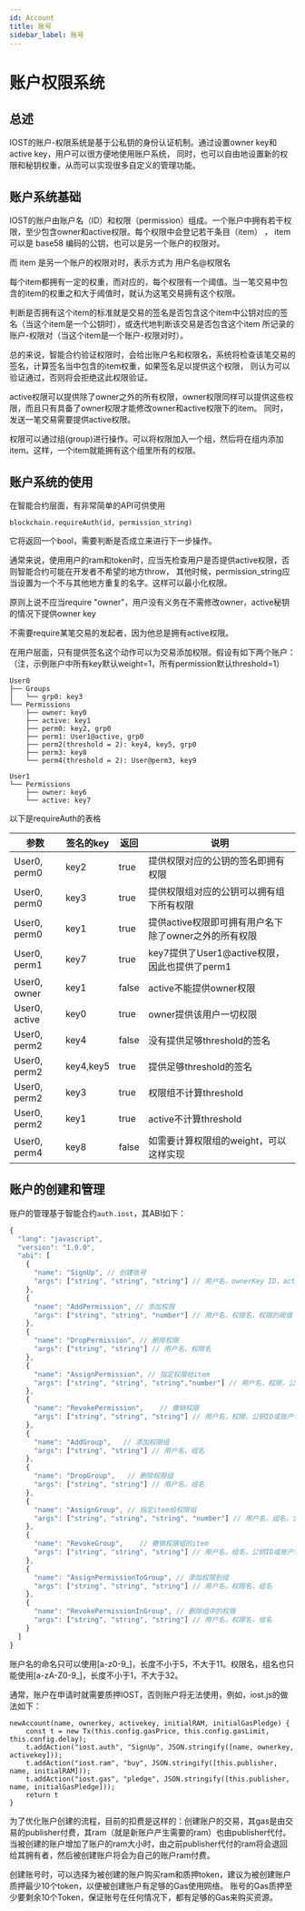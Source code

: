 ```yaml
---
id: Account
title: 账号
sidebar_label: 账号
---
```


# 账户权限系统
## 总述
IOST的账户-权限系统是基于公私钥的身份认证机制。通过设置owner key和active key，用户可以很方便地使用账户系统，
同时，也可以自由地设置新的权限和秘钥权重，从而可以实现很多自定义的管理功能。

## 账户系统基础
IOST的账户由账户名（ID）和权限（permission）组成。一个账户中拥有若干权限，至少包含owner和active权限。每个权限中会登记若干条目（item）
， item可以是 base58 编码的公钥，也可以是另一个账户的权限对。

而 item 是另一个账户的权限对时，表示方式为 用户名@权限名

每个item都拥有一定的权重，而对应的，每个权限有一个阈值。当一笔交易中包含的item的权重之和大于阈值时，就认为这笔交易拥有这个权限。

判断是否拥有这个item的标准就是交易的签名是否包含这个item中公钥对应的签名（当这个item是一个公钥时），或迭代地判断该交易是否包含这个item
所记录的账户-权限对（当这个item是一个账户-权限对时）。

总的来说，智能合约验证权限时，会给出账户名和权限名，系统将检查该笔交易的签名，计算签名当中包含的item权重，如果签名足以提供这个权限，
则认为可以验证通过，否则将会拒绝这此权限验证。

active权限可以提供除了owner之外的所有权限，owner权限同样可以提供这些权限，而且只有具备了owner权限才能修改owner和active权限下的item。
同时，发送一笔交易需要提供active权限。

权限可以通过组(group)进行操作。可以将权限加入一个组，然后将在组内添加item。这样，一个item就能拥有这个组里所有的权限。

## 账户系统的使用

在智能合约层面，有非常简单的API可供使用
```
blockchain.requireAuth(id, permission_string)
```
它将返回一个bool，需要判断是否成立来进行下一步操作。

通常来说，使用用户的ram和token时，应当先检查用户是否提供active权限，否则智能合约可能在开发者不希望的地方throw，
其他时候，permission_string应当设置为一个不与其他地方重复的名字。这样可以最小化权限。

原则上说不应当require "owner"，用户没有义务在不需修改owner，active秘钥的情况下提供owner key

不需要require某笔交易的发起者，因为他总是拥有active权限。

在用户层面，只有提供签名这个动作可以为交易添加权限。假设有如下两个账户：
（注，示例账户中所有key默认weight=1，所有permission默认threshold=1）

```
User0
├── Groups
│   └── grp0: key3
└── Permissions
    ├── owner: key0
    ├── active: key1
    ├── perm0: key2, grp0
    ├── perm1: User1@active, grp0
    ├── perm2(threshold = 2): key4, key5, grp0
    ├── perm3: key8
    └── perm4(threshold = 2): User@perm3, key9

User1
└── Permissions
    ├── owner: key6
    └── active: key7

```
以下是requireAuth的表格

| 参数          | 签名的key |  返回  | 说明  |
| --------     | -------- | ----   | ---- |
| User0, perm0 | key2     | true | 提供权限对应的公钥的签名即拥有权限 |
| User0, perm0 | key3     | true | 提供权限组对应的公钥可以拥有组下所有权限 |
| User0, perm0 | key1     | true | 提供active权限即可拥有用户名下除了owner之外的所有权限 |
| User0, perm1 | key7     | true | key7提供了User1@active权限，因此也提供了perm1 |
| User0, owner | key1     | false | active不能提供owner权限 |
| User0, active | key0     | true | owner提供该用户一切权限 |
| User0, perm2 | key4     | false | 没有提供足够threshold的签名 |
| User0, perm2 | key4,key5 | true | 提供足够threshold的签名 |
| User0, perm2 | key3     | true | 权限组不计算threshold |
| User0, perm2 | key1     | true | active不计算threshold |
| User0, perm4 | key8     | false | 如需要计算权限组的weight，可以这样实现 |

## 账户的创建和管理

账户的管理基于智能合约```auth.iost```，其ABI如下：

```javascript
{
  "lang": "javascript",
  "version": "1.0.0",
  "abi": [
    {
      "name": "SignUp", // 创建账号
      "args": ["string", "string", "string"] // 用户名，ownerKey ID，activeKey ID
    },
    {
      "name": "AddPermission", // 添加权限
      "args": ["string", "string", "number"] // 用户名，权限名，权限的阈值
    },
    {
      "name": "DropPermission", // 删除权限
      "args": ["string", "string"] // 用户名，权限名
    },
    {
      "name": "AssignPermission", // 指定权限给item
      "args": ["string", "string", "string","number"] // 用户名，权限，公钥ID或账户名@权限名，权重
    },
    {
      "name": "RevokePermission",	 // 撤销权限
      "args": ["string", "string", "string"] // 用户名，权限，公钥ID或账户名@权限名
    },
    {
      "name": "AddGroup",	// 添加权限组
      "args": ["string", "string"] // 用户名，组名
    },
    {
      "name": "DropGroup",	 // 删除权限组
      "args": ["string", "string"] // 用户名，组名
    },
    {
      "name": "AssignGroup", // 指定item给权限组
      "args": ["string", "string", "string", "number"] // 用户名，组名，公钥ID或账户名@权限名，权重
    },
    {
      "name": "RevokeGroup",	// 撤销权限组的item
      "args": ["string", "string", "string"] // 用户名，组名，公钥ID或账户名@权限名
    },
    {
      "name": "AssignPermissionToGroup", // 添加权限到组
      "args": ["string", "string", "string"] // 用户名，权限名，组名
    },
    {
      "name": "RevokePermissionInGroup", // 删除组中的权限
      "args": ["string", "string", "string"] // 用户名，权限名，组名
    }
  ]
}
```

账户名的命名只可以使用[a-z0-9\_]，长度不小于5，不大于11。权限名，组名也只能使用[a-zA-Z0-9\_]，长度不小于1，不大于32。

通常，账户在申请时就需要质押IOST，否则账户将无法使用，例如，iost.js的做法如下：

```
newAccount(name, ownerkey, activekey, initialRAM, initialGasPledge) {
    const t = new Tx(this.config.gasPrice, this.config.gasLimit, this.config.delay);
    t.addAction("iost.auth", "SignUp", JSON.stringify([name, ownerkey, activekey]));
    t.addAction("iost.ram", "buy", JSON.stringify([this.publisher, name, initialRAM]));
    t.addAction("iost.gas", "pledge", JSON.stringify([this.publisher, name, initialGasPledge]));
    return t
}
```

为了优化账户创建的流程，目前的扣费是这样的：创建账户的交易，其gas是由交易的publisher付费，其ram（就是新账户产生需要的ram）也由publisher代付。
当被创建的账户增加了账户的ram大小时，由之前publisher代付的ram将会退回给其拥有者，然后被创建账户将会为自己的账户ram付费。

创建账号时，可以选择为被创建的账户购买ram和质押token，建议为被创建账户质押最少10个token，以便被创建账户有足够的Gas使用网络。
账号的Gas质押至少要剩余10个Token，保证账号在任何情况下，都有足够的Gas来购买资源。

